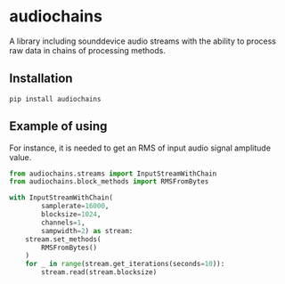 # audiochains
A library including sounddevice audio streams with the ability to process raw data in chains of processing methods.

## Installation
```shell
pip install audiochains
```

## Example of using

For instance, it is needed to get an RMS of input audio signal amplitude value. 
```python
from audiochains.streams import InputStreamWithChain
from audiochains.block_methods import RMSFromBytes

with InputStreamWithChain(
        samplerate=16000,
        blocksize=1024,
        channels=1,
        sampwidth=2) as stream:
    stream.set_methods(
        RMSFromBytes()
    )
    for _ in range(stream.get_iterations(seconds=10)):
        stream.read(stream.blocksize)
```